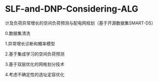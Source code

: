 # SLF-and-DNP-Considering-ALG
计及负荷异常增长的空间负荷预测与配电网规划（基于开源数据集SMART-DS）

0.数据集清洗

1.异常增长诊断和概率模型

2.基于集成学习的空间负荷预测

3.基于双层优化的网格划分技术

4.考虑不确定性的选址定容优化
